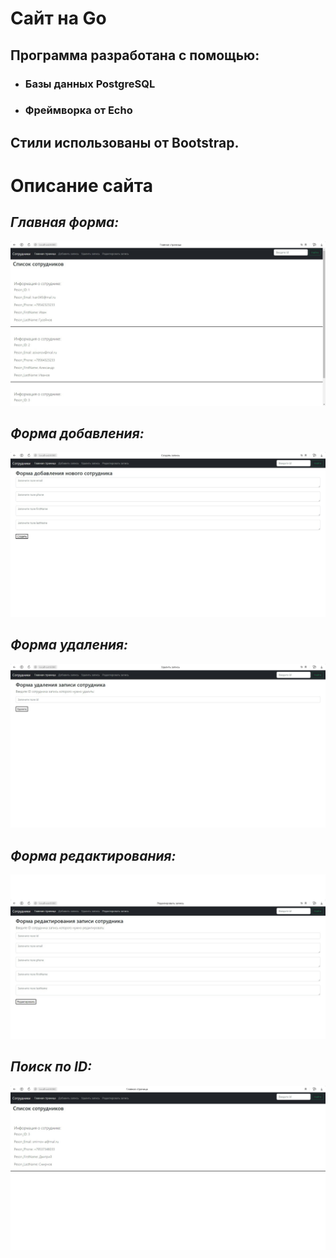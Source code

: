 # Сайт на Go
## Программа  разработана с помощью: 
- ### Базы данных PostgreSQL 
- ### Фреймворка от Echo
  
## Стили использованы от Bootstrap.

# Описание сайта
## *Главная форма:*
![Главная форма](/TaskWithGin-Postgres-HTML/photo/mainForm.jpg)

## *Форма добавления:*
![Добавить запись](/TaskWithGin-Postgres-HTML/photo/add.jpg)

## *Форма удаления:*
![Удалить запись](/TaskWithGin-Postgres-HTML/photo/delete.jpg)

## *Форма редактирования:*
![Редактировать запись](/TaskWithGin-Postgres-HTML/photo/edit.jpg)

## *Поиск по ID:*
![Найти по id](/TaskWithGin-Postgres-HTML/photo/search.jpg)
